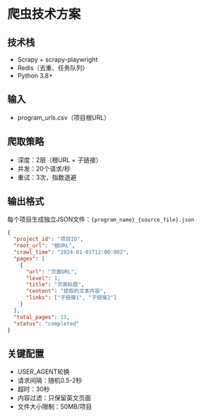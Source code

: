 # 爬虫技术方案

## 技术栈
- Scrapy + scrapy-playwright
- Redis（去重、任务队列）
- Python 3.8+

## 输入
- program_urls.csv（项目根URL）

## 爬取策略
- 深度：2层（根URL + 子链接）
- 并发：20个请求/秒
- 重试：3次，指数退避

## 输出格式
每个项目生成独立JSON文件：`{program_name}_{source_file}.json`

```json
{
  "project_id": "项目ID",
  "root_url": "根URL",
  "crawl_time": "2024-01-01T12:00:00Z",
  "pages": [
    {
      "url": "页面URL",
      "level": 1,
      "title": "页面标题", 
      "content": "提取的文本内容",
      "links": ["子链接1", "子链接2"]
    }
  ],
  "total_pages": 15,
  "status": "completed"
}
```

## 关键配置
- USER_AGENT轮换
- 请求间隔：随机0.5-2秒
- 超时：30秒
- 内容过滤：只保留英文页面
- 文件大小限制：50MB/项目